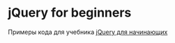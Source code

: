 jQuery for beginners
====================

Примеры кода для учебника [jQuery для начинающих](http://anton.shevchuk.name/jquery-book/)

